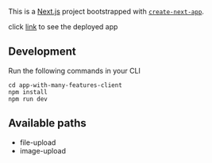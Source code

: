 This is a [Next.js](https://nextjs.org/) project bootstrapped with [`create-next-app`](https://github.com/vercel/next.js/tree/canary/packages/create-next-app).

click [link](https://app-with-many-feats.netlify.app) to see the deployed app

## Development
Run the following commands in your CLI
```
cd app-with-many-features-client
npm install
npm run dev
```

## Available paths

- file-upload
- image-upload

